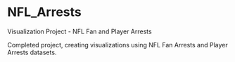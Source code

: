 # NFL_Arrests
Visualization Project - NFL Fan and Player Arrests

Completed project, creating visualizations using NFL Fan Arrests and Player Arrests datasets.
